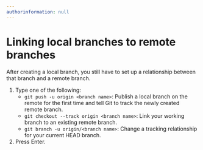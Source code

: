 ```yaml
---
authorinformation: null
---
```


# Linking local branches to remote branches

After creating a local branch, you still have to set up a relationship between that branch and a remote branch.

1. Type one of the following:
   * `git push -u origin <branch name>`: Publish a local branch on the remote for the first time and tell Git to track the newly created remote branch.
   * `git checkout --track origin <branch name>`: Link your working branch to an existing remote branch.
   * `git branch -u origin/<branch name>`: Change a tracking relationship for your current HEAD branch.
2. Press Enter.

